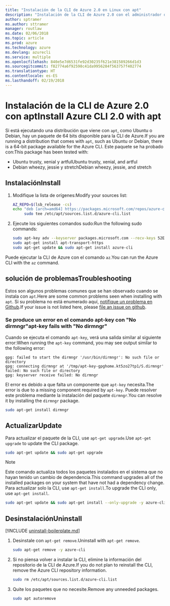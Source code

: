 ```yaml
---
title: "Instalación de la CLI de Azure 2.0 en Linux con apt"
description: "Instalación de la CLI de Azure 2.0 con el administrador de paquetes apt"
author: sptramer
ms.author: sttramer
manager: routlaw
ms.date: 02/06/2018
ms.topic: article
ms.prod: azure
ms.technology: azure
ms.devlang: azurecli
ms.service: multiple
ms.openlocfilehash: 840e5e7d6531fe92d30235f621e381589266d1d3
ms.sourcegitcommit: f82774a6f92598c41da9956284f563757f402774
ms.translationtype: HT
ms.contentlocale: es-ES
ms.lasthandoff: 02/19/2018
---
```

# <a name="install-azure-cli-20-with-apt"></a><span data-ttu-id="dfd47-103">Instalación de la CLI de Azure 2.0 con apt</span><span class="sxs-lookup"><span data-stu-id="dfd47-103">Install Azure CLI 2.0 with apt</span></span>

<span data-ttu-id="dfd47-104">Si está ejecutando una distribución que viene con `apt`, como Ubuntu o Debian, hay un paquete de 64 bits disponible para la CLI de Azure.</span><span class="sxs-lookup"><span data-stu-id="dfd47-104">If you are running a distribution that comes with `apt`, such as Ubuntu or Debian, there is a 64-bit package available for the Azure CLI.</span></span> <span data-ttu-id="dfd47-105">Este paquete se ha probado con:</span><span class="sxs-lookup"><span data-stu-id="dfd47-105">This package has been tested with:</span></span>

* <span data-ttu-id="dfd47-106">Ubuntu trusty, xenial y artful</span><span class="sxs-lookup"><span data-stu-id="dfd47-106">Ubuntu trusty, xenial, and artful</span></span>
* <span data-ttu-id="dfd47-107">Debian wheezy, jessie y stretch</span><span class="sxs-lookup"><span data-stu-id="dfd47-107">Debian wheezy, jessie, and stretch</span></span>

## <a name="install"></a><span data-ttu-id="dfd47-108">Instalación</span><span class="sxs-lookup"><span data-stu-id="dfd47-108">Install</span></span>

1. <span data-ttu-id="dfd47-109">Modifique la lista de orígenes:</span><span class="sxs-lookup"><span data-stu-id="dfd47-109">Modify your sources list:</span></span>

     ```bash
     AZ_REPO=$(lsb_release -cs)
     echo "deb [arch=amd64] https://packages.microsoft.com/repos/azure-cli/ $AZ_REPO main" | \
          sudo tee /etc/apt/sources.list.d/azure-cli.list
     ```

2. <span data-ttu-id="dfd47-110">Ejecute los siguientes comandos sudo:</span><span class="sxs-lookup"><span data-stu-id="dfd47-110">Run the following sudo commands:</span></span>

   ```bash
   sudo apt-key adv --keyserver packages.microsoft.com --recv-keys 52E16F86FEE04B979B07E28DB02C46DF417A0893
   sudo apt-get install apt-transport-https
   sudo apt-get update && sudo apt-get install azure-cli
   ```

<span data-ttu-id="dfd47-111">Puede ejecutar la CLI de Azure con el comando `az`.</span><span class="sxs-lookup"><span data-stu-id="dfd47-111">You can run the Azure CLI with the `az` command.</span></span>

## <a name="troubleshooting"></a><span data-ttu-id="dfd47-112">solución de problemas</span><span class="sxs-lookup"><span data-stu-id="dfd47-112">Troubleshooting</span></span>

<span data-ttu-id="dfd47-113">Estos son algunos problemas comunes que se han observado cuando se instala con `apt`.</span><span class="sxs-lookup"><span data-stu-id="dfd47-113">Here are some common problems seen when installing with `apt`.</span></span> <span data-ttu-id="dfd47-114">Si su problema no está enumerado aquí, [notifique un problema en Github](https://github.com/Azure/azure-cli/issues).</span><span class="sxs-lookup"><span data-stu-id="dfd47-114">If your issue is not listed here, please [file an issue on github](https://github.com/Azure/azure-cli/issues).</span></span>

### <a name="apt-key-fails-with-no-dirmngr"></a><span data-ttu-id="dfd47-115">Se produce un error en el comando apt-key con "No dirmngr"</span><span class="sxs-lookup"><span data-stu-id="dfd47-115">apt-key fails with "No dirmngr"</span></span>

<span data-ttu-id="dfd47-116">Cuando se ejecuta el comando `apt-key`, verá una salida similar al siguiente error:</span><span class="sxs-lookup"><span data-stu-id="dfd47-116">When running the `apt-key` command, you may see output similar to the following error:</span></span>

```output
gpg: failed to start the dirmngr '/usr/bin/dirmngr': No such file or directory
gpg: connecting dirmngr at '/tmp/apt-key-gpghome.kt5zo27tp1/S.dirmngr' failed: No such file or directory
gpg: keyserver receive failed: No dirmngr
```

<span data-ttu-id="dfd47-117">El error es debido a que falta un componente que `apt-key` necesita.</span><span class="sxs-lookup"><span data-stu-id="dfd47-117">The error is due to a missing component required by `apt-key`.</span></span> <span data-ttu-id="dfd47-118">Puede resolver este problema mediante la instalación del paquete `dirmngr`.</span><span class="sxs-lookup"><span data-stu-id="dfd47-118">You can resolve it by installing the `dirmngr` package.</span></span>

```bash
sudo apt-get install dirmngr
```

## <a name="update"></a><span data-ttu-id="dfd47-119">Actualizar</span><span class="sxs-lookup"><span data-stu-id="dfd47-119">Update</span></span>

<span data-ttu-id="dfd47-120">Para actualizar el paquete de la CLI, use `apt-get upgrade`.</span><span class="sxs-lookup"><span data-stu-id="dfd47-120">Use `apt-get upgrade` to update the CLI package.</span></span>

   ```bash
   sudo apt-get update && sudo apt-get upgrade
   ```

> [!NOTE]
> <span data-ttu-id="dfd47-121">Este comando actualiza todos los paquetes instalados en el sistema que no hayan tenido un cambio de dependencia.</span><span class="sxs-lookup"><span data-stu-id="dfd47-121">This command upgrades all of the installed packages on your system that have not had a dependency change.</span></span>
> <span data-ttu-id="dfd47-122">Para actualizar solo la CLI, use `apt-get install`.</span><span class="sxs-lookup"><span data-stu-id="dfd47-122">To upgrade the CLI only, use `apt-get install`.</span></span>
> ```bash
> sudo apt-get update && sudo apt-get install --only-upgrade -y azure-cli
> ```

## <a name="uninstall"></a><span data-ttu-id="dfd47-123">Desinstalación</span><span class="sxs-lookup"><span data-stu-id="dfd47-123">Uninstall</span></span>

[!INCLUDE [uninstall-boilerplate.md](includes/uninstall-boilerplate.md)]

1. <span data-ttu-id="dfd47-124">Desinstale con `apt-get remove`.</span><span class="sxs-lookup"><span data-stu-id="dfd47-124">Uninstall with `apt-get remove`.</span></span>

    ```bash
    sudo apt-get remove -y azure-cli
    ```

2. <span data-ttu-id="dfd47-125">Si no piensa volver a instalar la CLI, elimine la información del repositorio de la CLI de Azure.</span><span class="sxs-lookup"><span data-stu-id="dfd47-125">If you do not plan to reinstall the CLI, remove the Azure CLI repository information.</span></span>

   ```bash
   sudo rm /etc/apt/sources.list.d/azure-cli.list
   ```

3. <span data-ttu-id="dfd47-126">Quite los paquetes que no necesite.</span><span class="sxs-lookup"><span data-stu-id="dfd47-126">Remove any unneeded packages.</span></span>

   ```bash
   sudo apt autoremove
   ```
